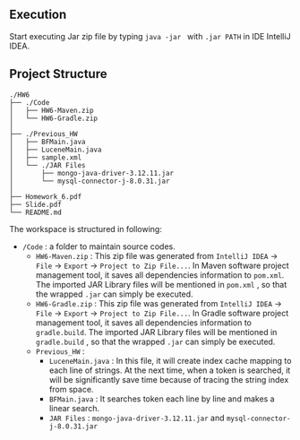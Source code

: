 ## Execution

Start executing Jar zip file by typing `java -jar ` with `.jar PATH`  in IDE IntelliJ IDEA.

## Project Structure

```
./HW6
├── ./Code
│   ├── HW6-Maven.zip
│   └── HW6-Gradle.zip
│
├── ./Previous_HW
│   ├── BFMain.java
│   ├── LuceneMain.java
│   ├── sample.xml
│   └── ./JAR Files
│       ├── mongo-java-driver-3.12.11.jar
│       └── mysql-connector-j-8.0.31.jar
│
├── Homework_6.pdf
├── Slide.pdf
└── README.md
```

The workspace is structured in following:

- `/Code` : a folder to maintain source codes.
    - `HW6-Maven.zip` : This zip file was generated from `IntelliJ IDEA` -> `File` -> `Export` -> `Project to Zip File...`. In Maven software project management tool, it saves all dependencies information to `pom.xml`. The imported JAR Library files will be mentioned in `pom.xml` , so that the wrapped `.jar` can simply be executed.
    - `HW6-Gradle.zip` : This zip file was generated from `IntelliJ IDEA` -> `File` -> `Export` -> `Project to Zip File...`. In Gradle software project management tool, it saves all dependencies information to `gradle.build`. The imported JAR Library files will be mentioned in `gradle.build` , so that the wrapped `.jar` can simply be executed.
    - `Previous_HW` : 
        - `LuceneMain.java` : In this file, it will create index cache mapping to each line of strings. At the next time, when a token is searched, it will be significantly save time because of tracing the string index from space.
        - `BFMain.java` : It searches token each line by line and makes a linear search.
        - `JAR Files` : `mongo-java-driver-3.12.11.jar` and `mysql-connector-j-8.0.31.jar`
